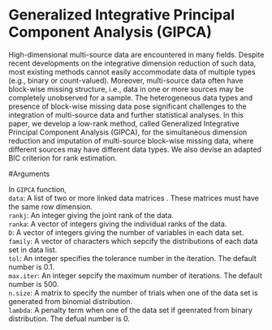 # Generalized Integrative Principal Component Analysis (GIPCA)

High-dimensional multi-source data are encountered in many fields. Despite recent developments on the integrative dimension reduction of such data, most existing methods cannot easily accommodate data of multiple types (e.g., binary or count-valued). Moreover, multi-source data often have block-wise missing structure, i.e., data in one or more sources may be completely unobserved for a sample. The heterogeneous data types and presence of block-wise missing data pose significant challenges to the integration of multi-source data and further statistical analyses. In this paper, we develop a low-rank method, called Generalized Integrative Principal Component Analysis (GIPCA), for the simultaneous dimension reduction and imputation of multi-source block-wise missing data, where different sources may have different data types. We also devise an adapted BIC criterion for rank estimation.

#Arguments

In `GIPCA` function,<br />
`data`: A list of two or more linked data matrices . These matrices must have the same row dimension.<br />
`rankj`: An integer giving the joint rank of the data. <br />
`ranka`: A vector of integers giving the individual ranks of the data. <br />
`D`: A vector of integers giving the number of variables in each data set.<br />
`family`: A vector of characters which sepcify the distributions of each data set in data list.<br />
`tol`: An integer specifies the tolerance number in the iteration. The default number is 0.1.<br />
`max.iter`: An integer sepcify the maximum number of iterations. The default number is 500.<br />
`n.size`: A matrix to specify the number of trials when one of the data set is generated from binomial distribution.<br />
`lambda`: A penalty term when one of the data set if geenrated from binary distribution. The defual number is 0.<br />
